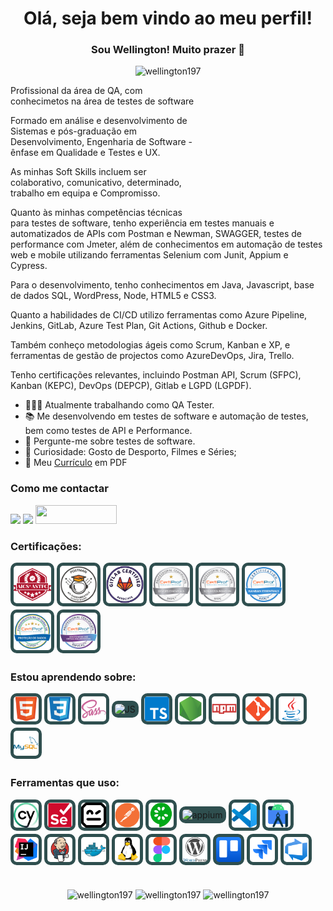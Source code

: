 <h1 align="center">Olá, seja bem vindo ao meu perfil!</h1>
<h3 align="center">Sou Wellington! Muito prazer 👋</h3>

<p align="center"> <img src="https://komarev.com/ghpvc/?username=wellington197&label=Profile%20views&color=0e75b6&style=flat" alt="wellington197" /></p>
<img align="right" alt="GIF" src="https://github.com/abhisheknaiidu/abhisheknaiidu/raw/master/code.gif?raw=true" width="200" height="200" style="border-radius: 50%;">
<p align="left">
 
Profissional da área de QA, com conhecimetos na área de testes de software

Formado em análise e desenvolvimento de Sistemas e pós-graduação em Desenvolvimento, Engenharia de Software - ênfase em Qualidade e Testes e UX.

As minhas Soft Skills incluem ser colaborativo, comunicativo, determinado, trabalho em equipa e Compromisso.

Quanto às minhas competências técnicas para testes de software, tenho experiência em testes manuais e automatizados de APIs com Postman e Newman, SWAGGER, testes de performance com Jmeter, além de conhecimentos em automação de testes web e mobile utilizando ferramentas Selenium com Junit, Appium e Cypress.

Para o desenvolvimento, tenho conhecimentos em Java, Javascript, base de dados SQL, WordPress, Node, HTML5 e CSS3.

Quanto a habilidades de CI/CD utilizo ferramentas como Azure Pipeline, Jenkins, GitLab, Azure Test Plan, Git Actions, Github e Docker.

Também conheço metodologias ágeis como Scrum, Kanban e XP, e ferramentas de gestão de projectos como AzureDevOps, Jira, Trello.

Tenho certificações relevantes, incluindo Postman API, Scrum (SFPC), Kanban (KEPC), DevOps (DEPCP), Gitlab e LGPD (LGPDF).

- 👨🏽‍💻 Atualmente trabalhando como QA Tester.
- 📚 Me desenvolvendo em testes de software e automação de testes, bem como testes de API e Performance.
- 💬 Pergunte-me sobre testes de software.
- 🤔 Curiosidade: Gosto de Desporto, Filmes e Séries;
- 📝 Meu [Currículo](https://1drv.ms/b/s!AkausQumNj7-gsAGeI14e9rW0pCYqA?e=C8sCxL) em PDF


<h3 align="left">Como me contactar</h3>
<p align="left">
<a href="https://www.linkedin.com/in/wellington197" target="_blank"><img src="https://img.shields.io/badge/-LinkedIn-%230077B5?style=for-the-badge&logo=linkedin&logoColor=white" target="_blank"></a>  
<a href = "fco.learning@gmail.com"><img src="https://img.shields.io/badge/Gmail-D14836?style=for-the-badge&logo=gmail&logoColor=white" target="_blank"></a>
<a href = "https://medium.com/@fco.learning"><img height="30" width="130" src="https://miro.medium.com/max/4488/1*Ra88BZ-CSTovFS2ZSURBgg.png" target="_blank"></a>

  <div id="certificacao" align="left" width="100%">
        <h3 align="left">Certificações:</h3>
        <a href="https://badgr.com/backpack/badges/65e8b3cbd7aee57fed768d04" target="_blank">
            <img align="center" alt="scrum" height="60" width="60" src="./images/ASTFC.png" title="Qualidade de Software">
        </a>
        <a href="https://badgr.com/public/assertions/92sBog67SXS4uFdxzG9TaA" target="_blank">
            <img align="center" alt="postman" height="60" width="60" src="./images/postman.png" title="Postman Certification">
        </a>
        <a href="https://badgr.com/public/assertions/c8qdhqIkRMisFM8GXSq2vw?action=download" target="_blank">
            <img align="center" alt="gitlab" height="60" width="60" src="./images/gitlab.png" title="GitLab Certification">
        </a>
        <a href="" target="_blank">
            <img align="center" alt="devops" height="60" width="60" src="./images/devops.png" title="DevOps Certification">
        </a>
        <a href="https://www.credly.com/badges/bedfd879-e274-4598-952d-ea609515ed0c" target="_blank">
            <img align="center" alt="scrum" height="60" width="60" src="./images/scrum.png" title="Scrum Certification">
        </a>
        <a href="https://www.credly.com/badges/213a6fa0-5a29-4c30-b356-b1a1456f9e36" target="_blank">
            <img align="center" alt="kanban" height="60" width="60" src="./images/kanban.png" title="Kanban Essentials">
        </a>
        <a href="https://www.credly.com/badges/6886ad6e-587c-42c7-b768-4987e79f8315" target="_blank">
            <img align="center" alt="lgpd" height="60" width="60" src="./images/lgpd.png" title="LGPD Certification">
        <a href="https://www.credly.com/badges/d89679fa-d467-4975-bf28-82a4934fa63e" target="_blank">
            <img align="center" alt="remotetowork" height="60" width="60" src="./images/remote.png" title="Remote Work Certification">
        </a>
    </div>
  <div id="aprendizado" align="left" width="100%">
        <h3 align="left">Estou aprendendo sobre:</h3>
        <img align="center" alt="HTML" height="40" width="40" src="https://raw.githubusercontent.com/devicons/devicon/master/icons/html5/html5-original.svg">
        <img align="center" alt="CSS" height="40" width="40" src="https://raw.githubusercontent.com/devicons/devicon/master/icons/css3/css3-original.svg"> 
        <img align="center" alt="SASS" height="40" width="40" src="https://raw.githubusercontent.com/devicons/devicon/master/icons/sass/sass-original.svg">
        <img align="center" alt="JS" height="40" width="40" src="https://cdn.jsdelivr.net/gh/devicons/devicon/icons/javascript/javascript-original.svg">
        <img align="center" alt="TS" height="40" width="40" src="https://raw.githubusercontent.com/devicons/devicon/master/icons/typescript/typescript-plain.svg">
        <img align="center" alt="NODE" height="40" width="40" src="https://raw.githubusercontent.com/devicons/devicon/master/icons/nodejs/nodejs-original.svg">
        <img align="center" alt="NPM" height="40" width="40" src="https://raw.githubusercontent.com/devicons/devicon/master/icons/npm/npm-original-wordmark.svg">
        <img align="center" alt="Git" height="40" width="40" src="https://raw.githubusercontent.com/devicons/devicon/master/icons/git/git-original.svg">
        <img align="center" alt="Java" height="40" width="40" src="https://raw.githubusercontent.com/devicons/devicon/master/icons/java/java-original.svg">
        <img align="center" alt="Mysql" height="40" width="40" src="https://raw.githubusercontent.com/devicons/devicon/master/icons/mysql/mysql-original-wordmark.svg">
    </div>
    <div id="ferramentas" align="left" width="100%">
        <h3 align="left">Ferramentas que uso:</h3>  
        <img align="center" alt="cypress" height="40" width="40" src="https://raw.githubusercontent.com/devicons/devicon/master/icons/cypressio/cypressio-original.svg">
        <img align="center" alt="selenium" height="40" width="40" src="https://raw.githubusercontent.com/devicons/devicon/master/icons/selenium/selenium-original.svg">
        <img align="center" alt="robot Framework" height="40" width="40" src="./images/robot-framework.png">
        <img align="center" alt="Postman" height="40" width="40" src="https://raw.githubusercontent.com/devicons/devicon/master/icons/postman/postman-original.svg">
        <img align="center" alt="cucumber" height="40" width="40" src="https://raw.githubusercontent.com/devicons/devicon/master/icons/cucumber/cucumber-plain.svg">
        <img align="center" alt="appium" height="40" width="40" src="https://w7.pngwing.com/pngs/372/674/png-transparent-appium-test-automation-software-testing-selenium-calabash-purple-violet-text-thumbnail.png">
        <img align="center" alt="vscode" height="40" width="40" src="https://raw.githubusercontent.com/devicons/devicon/master/icons/vscode/vscode-original.svg">
        <img align="center" alt="android" height="40" width="40" src="https://raw.githubusercontent.com/devicons/devicon/master/icons/androidstudio/androidstudio-original.svg">
        <img align="center" alt="intelid" height="40" width="40" src="https://raw.githubusercontent.com/devicons/devicon/master/icons/intellij/intellij-original.svg">
        <img align="center" alt="Jenkins" height="40" width="40" src="https://raw.githubusercontent.com/devicons/devicon/master/icons/jenkins/jenkins-original.svg">
        <img align="center" alt="Docker" height="40" width="40" src="https://raw.githubusercontent.com/devicons/devicon/master/icons/docker/docker-original.svg">
        <img align="center" alt="linux" height="40" width="40" src="https://raw.githubusercontent.com/devicons/devicon/master/icons/linux/linux-original.svg">
        <img align="center" alt="figma" height="40" width="40" src="https://raw.githubusercontent.com/devicons/devicon/master/icons/figma/figma-original.svg">
        <img align="center" alt="wordpress" height="40" width="40" src="https://raw.githubusercontent.com/devicons/devicon/master/icons/wordpress/wordpress-original.svg">
        <img align="center" alt="trello" height="40" width="40" src="https://raw.githubusercontent.com/devicons/devicon/master/icons/trello/trello-original.svg">
        <img align="center" alt="jira" height="40" width="40" src="https://raw.githubusercontent.com/devicons/devicon/master/icons/jira/jira-original.svg">
        <img align="center" alt="Azure Devops" height="40" width="40" src="https://raw.githubusercontent.com/devicons/devicon/master/icons/azuredevops/azuredevops-original.svg">
    </div>

<br>
<br>

<div align="center" width="100%">
  <img width="70%" src="https://streak-stats.demolab.com/?user=wellington197&theme=chartreuse-dark&hide_border=true" alt="wellington197" />
  <img width="41%"  src="https://github-readme-stats-git-masterrstaa-rickstaa.vercel.app/api/top-langs?username=wellington197&show_icons=true&locale=en&layout=compact&theme=chartreuse-dark&hide_border=true" alt="wellington197" />  
  <img width="49%" padding="0" src="https://github-readme-stats-git-masterrstaa-rickstaa.vercel.app/api?username=wellington197&show_icons=true&locale=en&theme=chartreuse-dark&hide_border=true" alt="wellington197" />
</div>


<style>
        #aprendizado img, #ferramentas img, #certificacao img {
            background-color: #2F4F4F; /* Cor grafite */
            border-radius: 10px; /* Bordas arredondadas */
            padding: 5px; /* Espaço entre a borda e a imagem */
            margin-bottom:5px;
        }
        #certificacao a {
            text-decoration: none; /* Remove sublinhado dos links */
        }
 </style>